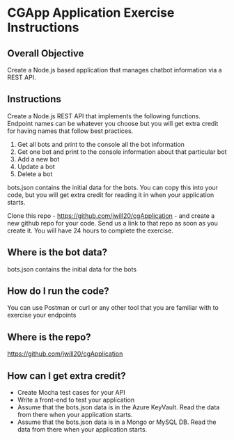 # CGApp Application Exercise Instructions
## Overall Objective
Create a Node.js based application that manages chatbot information via a REST API.

## Instructions
Create a Node.js REST API that implements the following functions. Endpoint names can be whatever you choose but you will get extra credit
for having names that follow best practices. 
1. Get all bots and print to the console all the bot information
2. Get one bot and print to the console information about that particular bot
3. Add a new bot
4. Update a bot
5. Delete a bot

bots.json contains the initial data for the bots. You can copy this into your code, but you will get extra credit for reading it in when 
your application starts.

Clone this repo - https://github.com/jwill20/cgApplication - and create a new github repo for your code.  Send us a link to that repo as soon as you create it.  You will have 24 hours to complete the exercise.

## Where is the bot data?
bots.json contains the initial data for the bots

## How do I run the code?
You can use Postman or curl or any other tool that you are familiar with to exercise your endpoints

## Where is the repo?
https://github.com/jwill20/cgApplication

## How can I get extra credit?
- Create Mocha test cases for your API
- Write a front-end to test your application
- Assume that the bots.json data is in the Azure KeyVault. Read the data from there when your application starts.
- Assume that the bots.json data is in a Mongo or MySQL DB. Read the data from there when your application starts.


